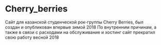 # Cherry_berries

Сайт для казанской студенческой рок-группы Cherry Berries, был создан и опубликован впервые зимой 2018
По внутренним причинам, а также в связи с расходами на обслуживание и хостинг сайт прекратил свою работу весной 2018
